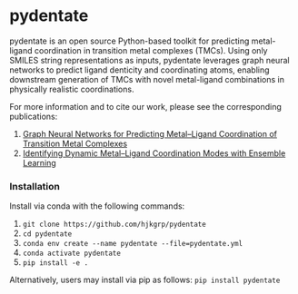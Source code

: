 # pydentate
pydentate is an open source Python-based toolkit for predicting metal-ligand coordination in transition metal complexes (TMCs). Using only SMILES string representations as inputs, pydentate leverages graph neural networks to predict ligand denticity and coordinating atoms, enabling downstream generation of TMCs with novel metal-ligand combinations in physically realistic coordinations.

For more information and to cite our work, please see the corresponding publications:
1. [Graph Neural Networks for Predicting Metal–Ligand Coordination of Transition Metal Complexes](https://doi.org/10.1073/pnas.2415658122)
2. [Identifying Dynamic Metal–Ligand Coordination Modes with Ensemble Learning](https://chemrxiv.org/engage/chemrxiv/article-details/689f4370a94eede154e7a9de)

### Installation
Install via conda with the following commands:
1. `git clone https://github.com/hjkgrp/pydentate`
2. `cd pydentate`
3. `conda env create --name pydentate --file=pydentate.yml`
4. `conda activate pydentate`
5. `pip install -e .`

Alternatively, users may install via pip as follows:
`pip install pydentate`
